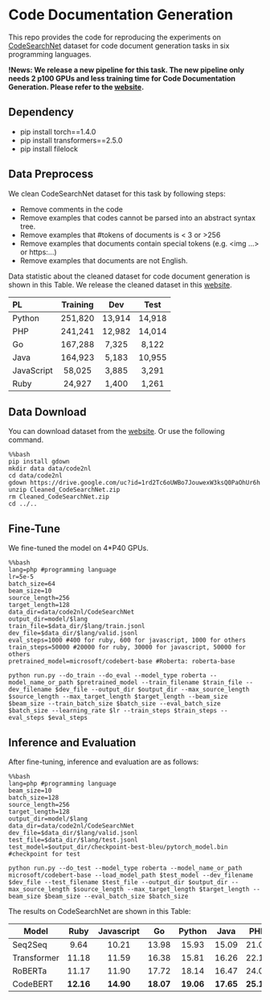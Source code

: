 # Code Documentation Generation

This repo provides the code for reproducing the experiments on [CodeSearchNet](https://arxiv.org/abs/1909.09436) dataset for code document generation tasks in six programming languages.

**!News: We release a new pipeline for this task. The new pipeline only needs 2 p100 GPUs and less training time for Code Documentation Generation. Please refer to the [website](https://github.com/microsoft/CodeXGLUE/tree/main/Code-Text/code-to-text).**

## Dependency

- pip install torch==1.4.0
- pip install transformers==2.5.0
- pip install filelock

## Data Preprocess

We clean CodeSearchNet dataset for this task by following steps:

- Remove comments in the code
- Remove examples that codes cannot be parsed into an abstract syntax tree.
- Remove examples that #tokens of documents is < 3 or >256
- Remove examples that documents contain special tokens (e.g. <img ...> or https:...)
- Remove examples that documents are not English.

Data statistic about the cleaned dataset for code document generation is shown in this Table. We release the cleaned dataset in this [website](https://drive.google.com/open?id=1rd2Tc6oUWBo7JouwexW3ksQ0PaOhUr6h).

| PL         | Training |  Dev   |  Test  |
| :--------- | :------: | :----: | :----: |
| Python     | 251,820  | 13,914 | 14,918 |
| PHP        | 241,241  | 12,982 | 14,014 |
| Go         | 167,288  | 7,325  | 8,122  |
| Java       | 164,923  | 5,183  | 10,955 |
| JavaScript |  58,025  | 3,885  | 3,291  |
| Ruby       |  24,927  | 1,400  | 1,261  |



## Data Download

You can download dataset from the [website](https://drive.google.com/open?id=1rd2Tc6oUWBo7JouwexW3ksQ0PaOhUr6h). Or use the following command.

```shell
%%bash
pip install gdown
mkdir data data/code2nl
cd data/code2nl
gdown https://drive.google.com/uc?id=1rd2Tc6oUWBo7JouwexW3ksQ0PaOhUr6h
unzip Cleaned_CodeSearchNet.zip
rm Cleaned_CodeSearchNet.zip
cd ../..
```



## Fine-Tune

We fine-tuned the model on 4*P40 GPUs. 

```shell
%%bash
lang=php #programming language
lr=5e-5
batch_size=64
beam_size=10
source_length=256
target_length=128
data_dir=data/code2nl/CodeSearchNet
output_dir=model/$lang
train_file=$data_dir/$lang/train.jsonl
dev_file=$data_dir/$lang/valid.jsonl
eval_steps=1000 #400 for ruby, 600 for javascript, 1000 for others
train_steps=50000 #20000 for ruby, 30000 for javascript, 50000 for others
pretrained_model=microsoft/codebert-base #Roberta: roberta-base

python run.py --do_train --do_eval --model_type roberta --model_name_or_path $pretrained_model --train_filename $train_file --dev_filename $dev_file --output_dir $output_dir --max_source_length $source_length --max_target_length $target_length --beam_size $beam_size --train_batch_size $batch_size --eval_batch_size $batch_size --learning_rate $lr --train_steps $train_steps --eval_steps $eval_steps 
```



## Inference and Evaluation

After fine-tuning, inference and evaluation are as follows:

```shell
%%bash
lang=php #programming language
beam_size=10
batch_size=128
source_length=256
target_length=128
output_dir=model/$lang
data_dir=data/code2nl/CodeSearchNet
dev_file=$data_dir/$lang/valid.jsonl
test_file=$data_dir/$lang/test.jsonl
test_model=$output_dir/checkpoint-best-bleu/pytorch_model.bin #checkpoint for test

python run.py --do_test --model_type roberta --model_name_or_path microsoft/codebert-base --load_model_path $test_model --dev_filename $dev_file --test_filename $test_file --output_dir $output_dir --max_source_length $source_length --max_target_length $target_length --beam_size $beam_size --eval_batch_size $batch_size
```

The results on CodeSearchNet are shown in this Table:

| Model       |   Ruby    | Javascript |    Go     |  Python   |   Java    |    PHP    |  Overall  |
| ----------- | :-------: | :--------: | :-------: | :-------: | :-------: | :-------: | :-------: |
| Seq2Seq     |   9.64    |   10.21    |   13.98   |   15.93   |   15.09   |   21.08   |   14.32   |
| Transformer |   11.18   |   11.59    |   16.38   |   15.81   |   16.26   |   22.12   |   15.56   |
| RoBERTa     |   11.17   |   11.90    |   17.72   |   18.14   |   16.47   |   24.02   |   16.57   |
| CodeBERT    | **12.16** | **14.90**  | **18.07** | **19.06** | **17.65** | **25.16** | **17.83** |


